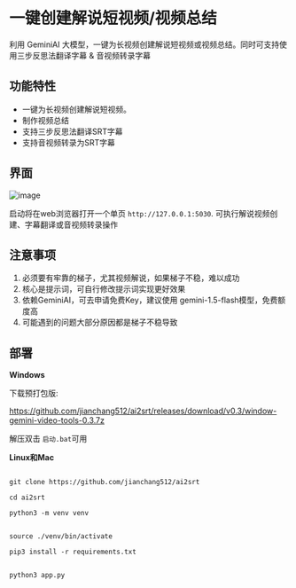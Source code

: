 
# 一键创建解说短视频/视频总结

利用 GeminiAI 大模型，一键为长视频创建解说短视频或视频总结。同时可支持使用三步反思法翻译字幕 & 音视频转录字幕


## 功能特性

- 一键为长视频创建解说短视频。
- 制作视频总结
- 支持三步反思法翻译SRT字幕
- 支持音视频转录为SRT字幕

## 界面

![image](https://github.com/user-attachments/assets/aeb39f4f-9eb0-4c5d-b776-386a67b99a22)


启动将在web浏览器打开一个单页 `http://127.0.0.1:5030`. 可执行解说视频创建、字幕翻译或音视频转录操作

## 注意事项

1. 必须要有牢靠的梯子，尤其视频解说，如果梯子不稳，难以成功
2. 核心是提示词，可自行修改提示词实现更好效果
3. 依赖GeminiAI，可去申请免费Key，建议使用 gemini-1.5-flash模型，免费额度高
4. 可能遇到的问题大部分原因都是梯子不稳导致


## 部署

**Windows**

下载预打包版:

https://github.com/jianchang512/ai2srt/releases/download/v0.3/window-gemini-video-tools-0.3.7z


解压双击 `启动.bat`可用


**Linux和Mac**


```

git clone https://github.com/jianchang512/ai2srt 

cd ai2srt

python3 -m venv venv 


source ./venv/bin/activate

pip3 install -r requirements.txt


python3 app.py


```



